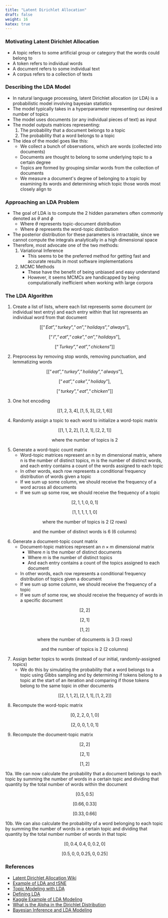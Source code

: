 ```yaml
---
title: "Latent Dirichlet Allocation"
draft: false
weight: 16
katex: true
---
```


### Motivating Latent Dirichlet Allocation
- A topic refers to some artificial group or category that the words could belong to
- A token refers to individual words
- A document refers to some individual text
- A corpus refers to a collection of texts

### Describing the LDA Model
- In natural language processing, latent Dirichlet allocation (or LDA) is a probabilistic model involving bayesian statistics
- The model typically takes in a hyperparameter representing our desired number of topics
- The model uses documents (or any individual pieces of text) as input
- The model outputs matrices representing:
	1. The probability that a document belongs to a topic
	2. The probability that a word belongs to a topic
- The idea of the model goes like this:
	- We collect a bunch of observations, which are words (collected into documents)
	- Documents are thought to belong to some underlying topic to a certain degree
	- Topics are formed by grouping similar words from the collection of documents
	- We measure a document's degree of belonging to a topic by examining its words and determining which topic those words most closely align to

### Approaching an LDA Problem
- The goal of LDA is to compute the 2 hidden parameters often commonly denoted as $\theta$ and $\phi$
	- Where $\theta$ represents topic-document distribution
	- Where $\phi$ represents the word-topic distribution
- The posterior distribution for these parameters is intractable, since we cannot compute the integrals analytically in a high dimensional space
- Therefore, most advocate one of the two methods:
	1. Variational Inference
		- This seems to be the preferred method for getting fast and accurate results in most software implementations
	2. MCMC Methods
		- These have the benefit of being unbiased and easy understand
		- However, it seems MCMCs are handicapped by being computationally inefficient when working with large corpora

### The LDA Algorithm
1. Create a list of lists, where each list represents some document (or individual text entry) and each entry within that list represents an individual word from that document

$$
[[“Eat”, “turkey”, “on”, “holidays”, “always”],
$$

$$
[“I”, “eat”, “cake”, “on”, “holidays”],
$$

$$
[“Turkey”, “eat”, “chickens”]]
$$

2. Preprocess by removing stop words, removing punctuation, and lemmatizing words

$$
[[“eat”, “turkey”, “holiday”, “always”],
$$

$$
[“eat”, “cake”, “holiday”],
$$

$$
[“turkey”, “eat”, “chicken”]]
$$

3. One hot encoding

$$
[[1,2,3,4], [1,5,3], [2,1,6]]
$$

4. Randomly assign a topic to each word to initialize a word-topic matrix

$$
[[1,1,2,2], [1,2,1], [2,2,1]]
$$

$$
\text{where the number of topics is 2}
$$

5. Generate a word-topic count matrix
	- Word-topic matrices represent an n by m dimensional matrix, where n is the number of distinct topics, m is the number of distinct words, and each entry contains a count of the words assigned to each topic
	- In other words, each row represents a conditional frequency distribution of words given a topic
	- If we sum up some column, we should receive the frequency of a word across all documents
	- If we sum up some row, we should receive the frequency of a topic

$$
[2,1,1,0,0,1]
$$

$$
[1,1,1,1,1,0]
$$

$$
\text{where the number of topics is 2 (2 rows)}
$$

$$
\text{and the number of distinct words is 6 (6 columns)}
$$

6. Generate a document-topic count matrix
	- Document-topic matrices represent an $n \times m$ dimensional matrix
		- Where $n$ is the number of distinct documents
		- Where $m$ is the number of distinct topics
		- And each entry contains a count of the topics assigned to each document
	- In other words, each row represents a conditional frequency distribution of topics given a document
	- If we sum up some column, we should receive the frequency of a topic
	- If we sum of some row, we should receive the frequency of words in a specific document

$$
[2,2]
$$

$$
[2,1]
$$

$$
[1,2]
$$

$$
\text{where the number of documents is 3 (3 rows)}
$$

$$
\text{and the number of topics is 2 (2 columns)}
$$

7. Assign better topics to words (instead of our initial, randomly-assigned topics)
	- We do this by simulating the probability that a word belongs to a topic using Gibbs sampling and by determining if tokens belong to a topic at the start of an iteration and comparing if those tokens belong to the same topic in other documents

$$
[[2,1,1,2], [2,1,1], [1,2,2]]
$$

8. Recompute the word-topic matrix

$$
[0,2,2,0,1,0]
$$

$$
[2,0,0,1,0,1]
$$

9. Recompute the document-topic matrix

$$
[2,2]
$$

$$
[2,1]
$$

$$
[1,2]
$$

10a. We can now calculate the probability that a document belongs to each topic by summing the number of words in a certain topic and dividing that quantity by the total number of words within the document

$$
[0.5,0.5]
$$

$$
[0.66,0.33]
$$

$$
[0.33,0.66]
$$

10b. We can also calculate the probability of a word belonging to each topic by summing the number of words in a certain topic and dividing that quantity by the total number number of words in that topic

$$
[0,0.4,0.4,0,0.2,0]
$$

$$
[0.5,0,0,0.25,0,0.25]
$$

### References
- [Latent Dirichlet Allocation Wiki](https://en.wikipedia.org/wiki/Latent_Dirichlet_allocation)
- [Example of LDA and tSNE](https://shuaiw.github.io/2016/12/22/topic-modeling-and-tsne-visualzation.html)
- [Topic Modeling with LDA](https://www.analyticsvidhya.com/blog/2016/08/beginners-guide-to-topic-modeling-in-python/)
- [Defining LDA](http://brooksandrew.github.io/simpleblog/articles/latent-dirichlet-allocation-under-the-hood/)
- [Kaggle Example of LDA Modeling](https://www.kaggle.com/ktattan/lda-and-document-similarity)
- [What is the Alpha in the Dirichlet Distribution](https://stats.stackexchange.com/questions/244917/what-exactly-is-the-alpha-in-the-dirichlet-distribution)
- [Bayesian Inference and LDA Modeling](https://towardsdatascience.com/bayesian-inference-problem-mcmc-and-variational-inference-25a8aa9bce29)
